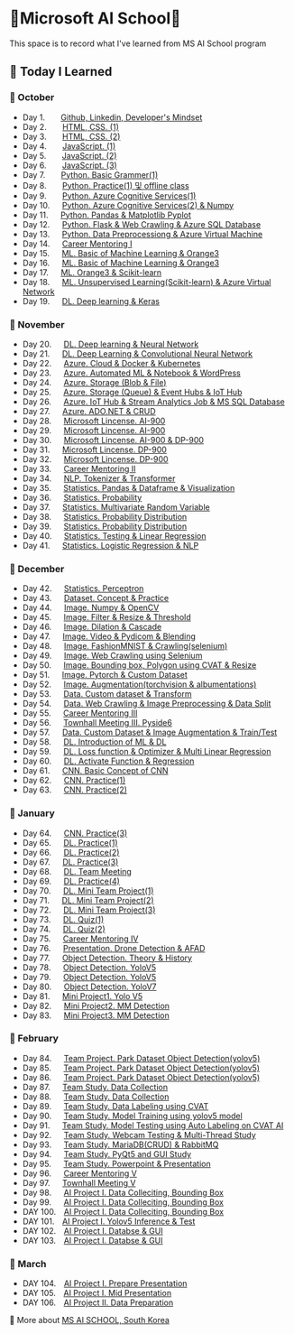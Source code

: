 # :school:Microsoft AI School:school:
This space is to record what I've learned from MS AI School program

## :memo: Today I Learned 
### :apple: October
- Day 1.  [Github, Linkedin, Developer's Mindset](https://github.com/yeoiksu/Microsoft-AI-School/tree/main/2022.10/10.04_d01_github_linkedln)
- Day 2.  [HTML, CSS. (1)](https://github.com/yeoiksu/Microsoft-AI-School/tree/main/2022.10/10.05_d02_html)
- Day 3.  [HTML, CSS. (2)](https://github.com/yeoiksu/Microsoft-AI-School/tree/main/2022.10/10.06_d03_css) 
- Day 4.  [JavaScript. (1)](https://github.com/yeoiksu/Microsoft-AI-School/tree/main/2022.10/10.07_d04_javascript) 
- Day 5.  [JavaScript. (2)](https://github.com/yeoiksu/Microsoft-AI-School/tree/main/2022.10/10.11_d05_javascript) 
- Day 6.  [JavaScript. (3)](https://github.com/yeoiksu/Microsoft-AI-School/tree/main/2022.10/10.12_d06_javascript) 
- Day 7.  [Python. Basic Grammer(1)](https://github.com/yeoiksu/Microsoft-AI-School/tree/main/2022.10/10.13_d07_python) 
- Day 8.  [Python. Practice(1)  및 offline class](https://github.com/yeoiksu/Microsoft-AI-School/tree/main/2022.10/10.14_d08_python)
- Day 9.  [Python. Azure Cognitive Services(1)](https://github.com/yeoiksu/Microsoft-AI-School/tree/main/2022.10/10.17_d09_azure)
- Day 10. &nbsp;&nbsp;[Python. Azure Cognitive Services(2) & Numpy](https://github.com/yeoiksu/Microsoft-AI-School/tree/main/2022.10/10.18_d10_azure)
- Day 11. &nbsp;&nbsp;[Python. Pandas & Matplotlib Pyplot](https://github.com/yeoiksu/Microsoft-AI-School/tree/main/2022.10/10.19_d11_pandas)
- Day 12. &nbsp;&nbsp;[Python. Flask & Web Crawling & Azure SQL Database](https://github.com/yeoiksu/Microsoft-AI-School/tree/main/2022.10/10.20_d12_webcrawling_database)
- Day 13. &nbsp;&nbsp;[Python. Data Preprocessiong & Azure Virtual Machine](https://github.com/yeoiksu/Microsoft-AI-School/tree/main/2022.10/10.21_d13_data_preprocessing)
- Day 14. &nbsp;&nbsp;[Career Mentoring I](https://github.com/yeoiksu/Microsoft-AI-School/tree/main/2022.10/10.24_d14_career_mentoring_1)
- Day 15. &nbsp;&nbsp;[ML. Basic of Machine Learning &  Orange3](https://github.com/yeoiksu/Microsoft-AI-School/tree/main/2022.10/10.25_d15_townhall_meeting_1)
- Day 16. &nbsp;&nbsp;[ML. Basic of Machine Learning &  Orange3](https://github.com/yeoiksu/Microsoft-AI-School/tree/main/2022.10/10.26_d16_machine_learning)
- Day 17. &nbsp;&nbsp;[ML. Orange3 & Scikit-learn](https://github.com/yeoiksu/Microsoft-AI-School/tree/main/2022.10/10.27_d17_machine_learning)
- Day 18. &nbsp;&nbsp;[ML. Unsupervised Learning(Scikit-learn) & Azure Virtual Network](https://github.com/yeoiksu/Microsoft-AI-School/tree/main/2022.10/10.28_d18_machine_learning)
- Day 19. &nbsp;&nbsp;[DL. Deep learning & Keras](https://github.com/yeoiksu/Microsoft-AI-School/tree/main/2022.10/10.31_d19_deep_learning)

### :lemon: November
- Day 20. &nbsp;&nbsp;[DL. Deep learning & Neural Network](https://github.com/yeoiksu/Microsoft-AI-School/tree/main/2022.11/11.01_d20_deep_learning)
- Day 21. &nbsp;&nbsp;[DL. Deep Learning & Convolutional Neural Network](https://github.com/yeoiksu/Microsoft-AI-School/tree/main/2022.11/11.02_d21_deep_learning)
- Day 22. &nbsp;&nbsp;[Azure. Cloud & Docker & Kubernetes](https://github.com/yeoiksu/Microsoft-AI-School/tree/main/2022.11/11.03_d22_cloud)
- Day 23. &nbsp;&nbsp;[Azure. Automated ML & Notebook & WordPress](https://github.com/yeoiksu/Microsoft-AI-School/tree/main/2022.11/11.04_d23_azure)
- Day 24. &nbsp;&nbsp;[Azure. Storage (Blob & File)](https://github.com/yeoiksu/Microsoft-AI-School/tree/main/2022.11/11.07_d24_azure)
- Day 25. &nbsp;&nbsp;[Azure. Storage (Queue) & Event Hubs & IoT Hub ](https://github.com/yeoiksu/Microsoft-AI-School/tree/main/2022.11/11.08_d25_azure)
- Day 26. &nbsp;&nbsp;[Azure. IoT Hub & Stream Analytics Job & MS SQL Database](https://github.com/yeoiksu/Microsoft-AI-School/tree/main/2022.11/11.09_d26_azure)
- Day 27. &nbsp;&nbsp;[Azure. ADO.NET & CRUD](https://github.com/yeoiksu/Microsoft-AI-School/tree/main/2022.11/11.10_d27_azure)
- Day 28. &nbsp;&nbsp;[Microsoft Lincense. AI-900](https://github.com/yeoiksu/Microsoft-AI-School/tree/main/2022.11/11.11_d28_ms_lincense)
- Day 29. &nbsp;&nbsp;[Microsoft Lincense. AI-900](https://github.com/yeoiksu/Microsoft-AI-School/tree/main/2022.11/11.14_d29_ms_lincense)
- Day 30. &nbsp;&nbsp;[Microsoft Lincense. AI-900 & DP-900](https://github.com/yeoiksu/Microsoft-AI-School/tree/main/2022.11/11.15_d30_ms_lincense)
- Day 31. &nbsp;&nbsp;[Microsoft Lincense. DP-900](https://github.com/yeoiksu/Microsoft-AI-School/tree/main/2022.11/11.16_d31_ms_lincense)
- Day 32. &nbsp;&nbsp;[Microsoft Lincense. DP-900](https://github.com/yeoiksu/Microsoft-AI-School/tree/main/2022.11/11.17_d32_ms_lincense)
- Day 33. &nbsp;&nbsp;[Career Mentoring II](https://github.com/yeoiksu/Microsoft-AI-School/tree/main/2022.11/11.18_d33_career_mentoring_2)
- Day 34. &nbsp;&nbsp;[NLP. Tokenizer & Transformer](https://github.com/yeoiksu/Microsoft-AI-School/tree/main/2022.11/11.21_d34_townhall_meeting_2)
- Day 35. &nbsp;&nbsp;[Statistics. Pandas & Dataframe & Visualization](https://github.com/yeoiksu/Microsoft-AI-School/tree/main/2022.11/11.22_d35_statistics)
- Day 36. &nbsp;&nbsp;[Statistics. Probability](https://github.com/yeoiksu/Microsoft-AI-School/tree/main/2022.11/11.23_d36_statistics)
- Day 37. &nbsp;&nbsp;[Statistics. Multivariate Random Variable](https://github.com/yeoiksu/Microsoft-AI-School/tree/main/2022.11/11.24_d37_statistics)
- Day 38. &nbsp;&nbsp;[Statistics. Probability Distribution](https://github.com/yeoiksu/Microsoft-AI-School/tree/main/2022.11/11.25_d38_statistics)
- Day 39. &nbsp;&nbsp;[Statistics. Probability Distribution](https://github.com/yeoiksu/Microsoft-AI-School/tree/main/2022.11/11.28_d39_statistics)
- Day 40. &nbsp;&nbsp;[Statistics. Testing & Linear Regression](https://github.com/yeoiksu/Microsoft-AI-School/tree/main/2022.11/11.29_d40_statistics)
- Day 41. &nbsp;&nbsp;[Statistics. Logistic Regression & NLP](https://github.com/yeoiksu/Microsoft-AI-School/tree/main/2022.11/11.30_d41_statistics)

### :banana: December
- Day 42. &nbsp;&nbsp;[Statistics. Perceptron](https://github.com/yeoiksu/Microsoft-AI-School/tree/main/2022.12/12.01_d42_statistics)
- Day 43. &nbsp;&nbsp;[Dataset. Concept & Practice](https://github.com/yeoiksu/Microsoft-AI-School/tree/main/2022.12/12.02_d43_dataset)
- Day 44. &nbsp;&nbsp;[Image. Numpy & OpenCV](https://github.com/yeoiksu/Microsoft-AI-School/tree/main/2022.12/12.05_d44_image)
- Day 45. &nbsp;&nbsp;[Image. Filter & Resize & Threshold](https://github.com/yeoiksu/Microsoft-AI-School/tree/main/2022.12/12.06_d45_image)
- Day 46. &nbsp;&nbsp;[Image. Dilation & Cascade](https://github.com/yeoiksu/Microsoft-AI-School/tree/main/2022.12/12.07_d46_image)
- Day 47. &nbsp;&nbsp;[Image. Video & Pydicom & Blending](https://github.com/yeoiksu/Microsoft-AI-School/tree/main/2022.12/12.08_d47_image)
- Day 48. &nbsp;&nbsp;[Image. FashionMNIST & Crawling(selenium) ](https://github.com/yeoiksu/Microsoft-AI-School/tree/main/2022.12/12.09_d48_image)
- Day 49. &nbsp;&nbsp;[Image. Web Crawling using Selenium](https://github.com/yeoiksu/Microsoft-AI-School/tree/main/2022.12/12.12_d49_image)
- Day 50. &nbsp;&nbsp;[Image. Bounding box, Polygon using CVAT & Resize](https://github.com/yeoiksu/Microsoft-AI-School/tree/main/2022.12/12.13_d50_image)
- Day 51. &nbsp;&nbsp;[Image. Pytorch & Custom Dataset](https://github.com/yeoiksu/Microsoft-AI-School/tree/main/2022.12/12.14_d51_image)
- Day 52. &nbsp;&nbsp;[Image. Augmentation(torchvision & albumentations)](https://github.com/yeoiksu/Microsoft-AI-School/tree/main/2022.12/12.15_d52_image)
- Day 53. &nbsp;&nbsp;[Data. Custom dataset & Transform](https://github.com/yeoiksu/Microsoft-AI-School/tree/main/2022.12/12.16_d53_data)
- Day 54. &nbsp;&nbsp;[Data. Web Crawling & Image Preprocessing & Data Split](https://github.com/yeoiksu/Microsoft-AI-School/tree/main/2022.12/12.19_d54_data)
- Day 55. &nbsp;&nbsp;[Career Mentoring III](https://github.com/yeoiksu/Microsoft-AI-School/tree/main/2022.12/12.20_d55_career_mentoring_3)
- Day 56. &nbsp;&nbsp;[Townhall Meeting III. Pyside6](https://github.com/yeoiksu/Microsoft-AI-School/tree/main/2022.12/12.21_d56_townhall_meeting_3)
- Day 57. &nbsp;&nbsp;[Data. Custom Dataset & Image Augmentation & Train/Test](https://github.com/yeoiksu/Microsoft-AI-School/tree/main/2022.12/12.22_d57_data)
- Day 58. &nbsp;&nbsp;[DL. Introduction of ML & DL](https://github.com/yeoiksu/Microsoft-AI-School/tree/main/2022.12/12.23.d58_deep_learning)
- Day 59. &nbsp;&nbsp;[DL. Loss function & Optimizer & Multi Linear Regression](https://github.com/yeoiksu/Microsoft-AI-School/tree/main/2022.12/12.26.d59_deep_learning)
- Day 60. &nbsp;&nbsp;[DL. Activate Function & Regression](https://github.com/yeoiksu/Microsoft-AI-School/tree/main/2022.12/12.27.d60_deep_learning)
- Day 61. &nbsp;&nbsp;[CNN. Basic Concept of CNN](https://github.com/yeoiksu/Microsoft-AI-School/tree/main/2022.12/12.28.d61_cnn)
- Day 62. &nbsp;&nbsp;[CNN. Practice(1)](https://github.com/yeoiksu/Microsoft-AI-School/tree/main/2022.12/12.29.d62_cnn)
- Day 63. &nbsp;&nbsp;[CNN. Practice(2)](https://github.com/yeoiksu/Microsoft-AI-School/tree/main/2022.12/12.30.d63_cnn)

### :peach: January
- Day 64. &nbsp;&nbsp;[CNN. Practice(3)](https://github.com/yeoiksu/Microsoft-AI-School/tree/main/2023.01/01.02.d64_cnn)
- Day 65. &nbsp;&nbsp;[DL. Practice(1)](https://github.com/yeoiksu/Microsoft-AI-School/tree/main/2023.01/01.03.d65_dl)
- Day 66. &nbsp;&nbsp;[DL. Practice(2)](https://github.com/yeoiksu/Microsoft-AI-School/tree/main/2023.01/01.04.d66_dl)
- Day 67. &nbsp;&nbsp;[DL. Practice(3)](https://github.com/yeoiksu/Microsoft-AI-School/tree/main/2023.01/01.05.d67_dl)
- Day 68. &nbsp;&nbsp;[DL. Team Meeting](https://github.com/yeoiksu/Microsoft-AI-School/tree/main/2023.01/01.06.d68_dl)
- Day 69. &nbsp;&nbsp;[DL. Practice(4)](https://github.com/yeoiksu/Microsoft-AI-School/tree/main/2023.01/01.09.d69_dl)
- Day 70. &nbsp;&nbsp;[DL. Mini Team Project(1)](https://github.com/yeoiksu/Microsoft-AI-School/tree/main/2023.01/01.10.d70_team_project)
- Day 71. &nbsp;&nbsp;[DL. Mini Team Project(2)](https://github.com/yeoiksu/Microsoft-AI-School/tree/main/2023.01/01.11.d71_team_project)
- Day 72. &nbsp;&nbsp;[DL. Mini Team Project(3)](https://github.com/yeoiksu/Microsoft-AI-School/tree/main/2023.01/01.12.d72_team_project)
- Day 73. &nbsp;&nbsp;[DL. Quiz(1)](https://github.com/yeoiksu/Microsoft-AI-School/tree/main/2023.01/01.13.d73_quiz)
- Day 74. &nbsp;&nbsp;[DL. Quiz(2)](https://github.com/yeoiksu/Microsoft-AI-School/tree/main/2023.01/01.16.d74_quiz)
- Day 75. &nbsp;&nbsp;[Career Mentoring IV](https://github.com/yeoiksu/Microsoft-AI-School/tree/main/2023.01/01.17.d75_career_mentoring_4)
- Day 76. &nbsp;&nbsp;[Presentation. Drone Detection & AFAD](https://github.com/yeoiksu/Microsoft-AI-School/tree/main/2023.01/01.18.d76_presentation)
- Day 77. &nbsp;&nbsp;[Object Detection. Theory & History](https://github.com/yeoiksu/Microsoft-AI-School/tree/main/2023.01/01.19.d77_object_detection)
- Day 78. &nbsp;&nbsp;[Object Detection. YoloV5](https://github.com/yeoiksu/Microsoft-AI-School/tree/main/2023.01/01.20.d78_object_detection)
- Day 79. &nbsp;&nbsp;[Object Detection. YoloV5](https://github.com/yeoiksu/Microsoft-AI-School/tree/main/2023.01/01.25.d79_object_detection)
- Day 80. &nbsp;&nbsp;[Object Detection. YoloV7](https://github.com/yeoiksu/Microsoft-AI-School/tree/main/2023.01/01.26.d80_object_detection)
- Day 81. &nbsp;&nbsp;[Mini Project1. Yolo V5](https://github.com/yeoiksu/Microsoft-AI-School/tree/main/2023.01/01.27.d81_individual_project_1)
- Day 82. &nbsp;&nbsp;[Mini Project2. MM Detection](https://github.com/yeoiksu/Microsoft-AI-School/tree/main/2023.01/01.30.d82_individual__project_2)
- Day 83. &nbsp;&nbsp;[Mini Project3. MM Detection](https://github.com/yeoiksu/Microsoft-AI-School/tree/main/2023.01/01.31.d83_individual__project_3)

### :grapes: February
- Day 84. &nbsp;&nbsp;[Team Project. Park Dataset Object Detection(yolov5)](https://github.com/yeoiksu/Microsoft-AI-School/tree/main/2023.02/02.01.d84_team_project)
- Day 85. &nbsp;&nbsp;[Team Project. Park Dataset Object Detection(yolov5)](https://github.com/yeoiksu/Microsoft-AI-School/tree/main/2023.02/02.02.d85_team_project)
- Day 86. &nbsp;&nbsp;[Team Project. Park Dataset Object Detection(yolov5)](https://github.com/yeoiksu/Microsoft-AI-School/tree/main/2023.02/02.03.d86_team_project)
- Day 87. &nbsp;&nbsp;[Team Study. Data Collection](https://github.com/yeoiksu/Microsoft-AI-School/tree/main/2023.02/02.06.d87_team_study)
- Day 88. &nbsp;&nbsp;[Team Study. Data Collection](https://github.com/yeoiksu/Microsoft-AI-School/tree/main/2023.02/02.07.d88_team_study)
- Day 89. &nbsp;&nbsp;[Team Study. Data Labeling using CVAT](https://github.com/yeoiksu/Microsoft-AI-School/tree/main/2023.02/02.08.d89_team_study)
- Day 90. &nbsp;&nbsp;[Team Study. Model Training using yolov5 model](https://github.com/yeoiksu/Microsoft-AI-School/tree/main/2023.02/02.09.d90_team_study)
- Day 91. &nbsp;&nbsp;[Team Study. Model Testing using Auto Labeling on CVAT AI](https://github.com/yeoiksu/Microsoft-AI-School/tree/main/2023.02/02.10.d91_team_study)
- Day 92. &nbsp;&nbsp;[Team Study. Webcam Testing & Multi-Thread Study](https://github.com/yeoiksu/Microsoft-AI-School/tree/main/2023.02/02.13.d92_team_study)
- Day 93. &nbsp;&nbsp;[Team Study. MariaDB(CRUD) & RabbitMQ](https://github.com/yeoiksu/Microsoft-AI-School/tree/main/2023.02/02.14.d93_team_study)
- Day 94. &nbsp;&nbsp;[Team Study. PyQt5 and GUI Study](https://github.com/yeoiksu/Microsoft-AI-School/tree/main/2023.02/02.15.d94_team_study)
- Day 95. &nbsp;&nbsp;[Team Study. Powerpoint & Presentation](https://github.com/yeoiksu/Microsoft-AI-School/tree/main/2023.02/02.16.d95_team_study)
- Day 96. &nbsp;&nbsp;[Career Mentoring V](https://github.com/yeoiksu/Microsoft-AI-School/tree/main/2023.02/02.17.d96_career_mentoring_5)
- Day 97. &nbsp;&nbsp;[Townhall Meeting V](https://github.com/yeoiksu/Microsoft-AI-School/tree/main/2023.02/02.20.d97_townhall_meeting_5)
- Day 98. &nbsp;&nbsp;[AI Project I. Data Colleciting, Bounding Box](https://github.com/yeoiksu/Microsoft-AI-School/tree/main/2023.02/02.21.d98_AI_project)
- Day 99. &nbsp;&nbsp;[AI Project I. Data Colleciting, Bounding Box](https://github.com/yeoiksu/Microsoft-AI-School/tree/main/2023.02/02.22.d99_AI_project)
- DAY 100. [AI Project I. Data Colleciting, Bounding Box](https://github.com/yeoiksu/Microsoft-AI-School/tree/main/2023.02/02.23.d100_AI_project)
- DAY 101. [AI Project I. Yolov5 Inference & Test](https://github.com/yeoiksu/Microsoft-AI-School/tree/main/2023.02/02.24.d101_AI_project)
- DAY 102. [AI Project I. Databse & GUI](https://github.com/yeoiksu/Microsoft-AI-School/tree/main/2023.02/02.27.d102_AI_project)
- DAY 103. [AI Project I. Databse & GUI](https://github.com/yeoiksu/Microsoft-AI-School/tree/main/2023.02/02.28.d103_AI_project)

### :watermelon: March
- DAY 104. [AI Project I. Prepare Presentation](https://github.com/yeoiksu/Microsoft-AI-School/tree/main/2023.03/03.02.d104_AI_project)
- DAY 105. [AI Project I. Mid Presentation](https://github.com/yeoiksu/Microsoft-AI-School/tree/main/2023.03/03.03.d105_AI_project)
- DAY 106. [AI Project II. Data Preparation](https://github.com/yeoiksu/Microsoft-AI-School/tree/main/2023.03/03.06.d106_AI_project)

:link: More about [MS AI SCHOOL, South Korea](https://msaischool.kr/)